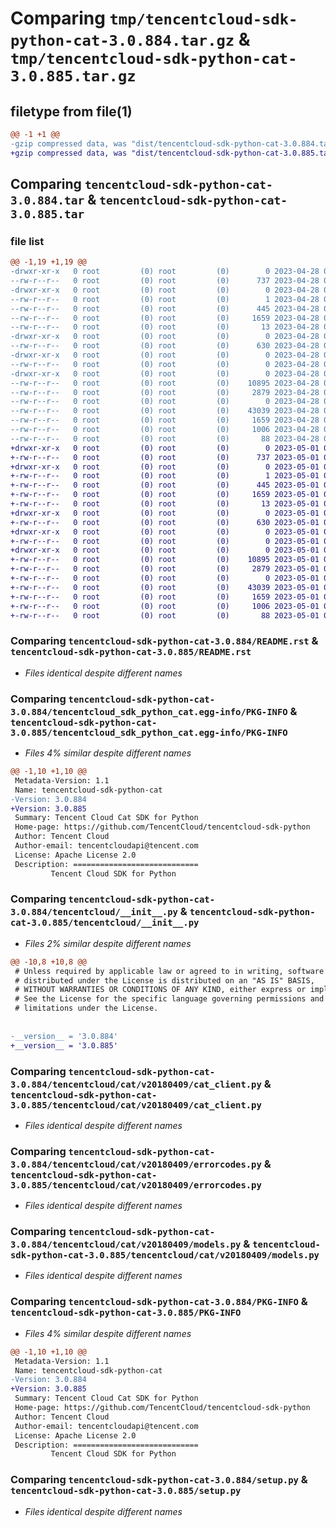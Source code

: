 # Comparing `tmp/tencentcloud-sdk-python-cat-3.0.884.tar.gz` & `tmp/tencentcloud-sdk-python-cat-3.0.885.tar.gz`

## filetype from file(1)

```diff
@@ -1 +1 @@
-gzip compressed data, was "dist/tencentcloud-sdk-python-cat-3.0.884.tar", last modified: Fri Apr 28 02:07:09 2023, max compression
+gzip compressed data, was "dist/tencentcloud-sdk-python-cat-3.0.885.tar", last modified: Mon May  1 00:30:27 2023, max compression
```

## Comparing `tencentcloud-sdk-python-cat-3.0.884.tar` & `tencentcloud-sdk-python-cat-3.0.885.tar`

### file list

```diff
@@ -1,19 +1,19 @@
-drwxr-xr-x   0 root         (0) root         (0)        0 2023-04-28 02:07:09.000000 tencentcloud-sdk-python-cat-3.0.884/
--rw-r--r--   0 root         (0) root         (0)      737 2023-04-28 02:07:09.000000 tencentcloud-sdk-python-cat-3.0.884/README.rst
-drwxr-xr-x   0 root         (0) root         (0)        0 2023-04-28 02:07:09.000000 tencentcloud-sdk-python-cat-3.0.884/tencentcloud_sdk_python_cat.egg-info/
--rw-r--r--   0 root         (0) root         (0)        1 2023-04-28 02:07:09.000000 tencentcloud-sdk-python-cat-3.0.884/tencentcloud_sdk_python_cat.egg-info/dependency_links.txt
--rw-r--r--   0 root         (0) root         (0)      445 2023-04-28 02:07:09.000000 tencentcloud-sdk-python-cat-3.0.884/tencentcloud_sdk_python_cat.egg-info/SOURCES.txt
--rw-r--r--   0 root         (0) root         (0)     1659 2023-04-28 02:07:09.000000 tencentcloud-sdk-python-cat-3.0.884/tencentcloud_sdk_python_cat.egg-info/PKG-INFO
--rw-r--r--   0 root         (0) root         (0)       13 2023-04-28 02:07:09.000000 tencentcloud-sdk-python-cat-3.0.884/tencentcloud_sdk_python_cat.egg-info/top_level.txt
-drwxr-xr-x   0 root         (0) root         (0)        0 2023-04-28 02:07:09.000000 tencentcloud-sdk-python-cat-3.0.884/tencentcloud/
--rw-r--r--   0 root         (0) root         (0)      630 2023-04-28 02:07:09.000000 tencentcloud-sdk-python-cat-3.0.884/tencentcloud/__init__.py
-drwxr-xr-x   0 root         (0) root         (0)        0 2023-04-28 02:07:09.000000 tencentcloud-sdk-python-cat-3.0.884/tencentcloud/cat/
--rw-r--r--   0 root         (0) root         (0)        0 2023-04-28 02:07:09.000000 tencentcloud-sdk-python-cat-3.0.884/tencentcloud/cat/__init__.py
-drwxr-xr-x   0 root         (0) root         (0)        0 2023-04-28 02:07:09.000000 tencentcloud-sdk-python-cat-3.0.884/tencentcloud/cat/v20180409/
--rw-r--r--   0 root         (0) root         (0)    10895 2023-04-28 02:07:09.000000 tencentcloud-sdk-python-cat-3.0.884/tencentcloud/cat/v20180409/cat_client.py
--rw-r--r--   0 root         (0) root         (0)     2879 2023-04-28 02:07:09.000000 tencentcloud-sdk-python-cat-3.0.884/tencentcloud/cat/v20180409/errorcodes.py
--rw-r--r--   0 root         (0) root         (0)        0 2023-04-28 02:07:09.000000 tencentcloud-sdk-python-cat-3.0.884/tencentcloud/cat/v20180409/__init__.py
--rw-r--r--   0 root         (0) root         (0)    43039 2023-04-28 02:07:09.000000 tencentcloud-sdk-python-cat-3.0.884/tencentcloud/cat/v20180409/models.py
--rw-r--r--   0 root         (0) root         (0)     1659 2023-04-28 02:07:09.000000 tencentcloud-sdk-python-cat-3.0.884/PKG-INFO
--rw-r--r--   0 root         (0) root         (0)     1006 2023-04-28 02:07:09.000000 tencentcloud-sdk-python-cat-3.0.884/setup.py
--rw-r--r--   0 root         (0) root         (0)       88 2023-04-28 02:07:09.000000 tencentcloud-sdk-python-cat-3.0.884/setup.cfg
+drwxr-xr-x   0 root         (0) root         (0)        0 2023-05-01 00:30:27.000000 tencentcloud-sdk-python-cat-3.0.885/
+-rw-r--r--   0 root         (0) root         (0)      737 2023-05-01 00:30:27.000000 tencentcloud-sdk-python-cat-3.0.885/README.rst
+drwxr-xr-x   0 root         (0) root         (0)        0 2023-05-01 00:30:27.000000 tencentcloud-sdk-python-cat-3.0.885/tencentcloud_sdk_python_cat.egg-info/
+-rw-r--r--   0 root         (0) root         (0)        1 2023-05-01 00:30:27.000000 tencentcloud-sdk-python-cat-3.0.885/tencentcloud_sdk_python_cat.egg-info/dependency_links.txt
+-rw-r--r--   0 root         (0) root         (0)      445 2023-05-01 00:30:27.000000 tencentcloud-sdk-python-cat-3.0.885/tencentcloud_sdk_python_cat.egg-info/SOURCES.txt
+-rw-r--r--   0 root         (0) root         (0)     1659 2023-05-01 00:30:27.000000 tencentcloud-sdk-python-cat-3.0.885/tencentcloud_sdk_python_cat.egg-info/PKG-INFO
+-rw-r--r--   0 root         (0) root         (0)       13 2023-05-01 00:30:27.000000 tencentcloud-sdk-python-cat-3.0.885/tencentcloud_sdk_python_cat.egg-info/top_level.txt
+drwxr-xr-x   0 root         (0) root         (0)        0 2023-05-01 00:30:27.000000 tencentcloud-sdk-python-cat-3.0.885/tencentcloud/
+-rw-r--r--   0 root         (0) root         (0)      630 2023-05-01 00:30:27.000000 tencentcloud-sdk-python-cat-3.0.885/tencentcloud/__init__.py
+drwxr-xr-x   0 root         (0) root         (0)        0 2023-05-01 00:30:27.000000 tencentcloud-sdk-python-cat-3.0.885/tencentcloud/cat/
+-rw-r--r--   0 root         (0) root         (0)        0 2023-05-01 00:30:27.000000 tencentcloud-sdk-python-cat-3.0.885/tencentcloud/cat/__init__.py
+drwxr-xr-x   0 root         (0) root         (0)        0 2023-05-01 00:30:27.000000 tencentcloud-sdk-python-cat-3.0.885/tencentcloud/cat/v20180409/
+-rw-r--r--   0 root         (0) root         (0)    10895 2023-05-01 00:30:27.000000 tencentcloud-sdk-python-cat-3.0.885/tencentcloud/cat/v20180409/cat_client.py
+-rw-r--r--   0 root         (0) root         (0)     2879 2023-05-01 00:30:27.000000 tencentcloud-sdk-python-cat-3.0.885/tencentcloud/cat/v20180409/errorcodes.py
+-rw-r--r--   0 root         (0) root         (0)        0 2023-05-01 00:30:27.000000 tencentcloud-sdk-python-cat-3.0.885/tencentcloud/cat/v20180409/__init__.py
+-rw-r--r--   0 root         (0) root         (0)    43039 2023-05-01 00:30:27.000000 tencentcloud-sdk-python-cat-3.0.885/tencentcloud/cat/v20180409/models.py
+-rw-r--r--   0 root         (0) root         (0)     1659 2023-05-01 00:30:27.000000 tencentcloud-sdk-python-cat-3.0.885/PKG-INFO
+-rw-r--r--   0 root         (0) root         (0)     1006 2023-05-01 00:30:27.000000 tencentcloud-sdk-python-cat-3.0.885/setup.py
+-rw-r--r--   0 root         (0) root         (0)       88 2023-05-01 00:30:27.000000 tencentcloud-sdk-python-cat-3.0.885/setup.cfg
```

### Comparing `tencentcloud-sdk-python-cat-3.0.884/README.rst` & `tencentcloud-sdk-python-cat-3.0.885/README.rst`

 * *Files identical despite different names*

### Comparing `tencentcloud-sdk-python-cat-3.0.884/tencentcloud_sdk_python_cat.egg-info/PKG-INFO` & `tencentcloud-sdk-python-cat-3.0.885/tencentcloud_sdk_python_cat.egg-info/PKG-INFO`

 * *Files 4% similar despite different names*

```diff
@@ -1,10 +1,10 @@
 Metadata-Version: 1.1
 Name: tencentcloud-sdk-python-cat
-Version: 3.0.884
+Version: 3.0.885
 Summary: Tencent Cloud Cat SDK for Python
 Home-page: https://github.com/TencentCloud/tencentcloud-sdk-python
 Author: Tencent Cloud
 Author-email: tencentcloudapi@tencent.com
 License: Apache License 2.0
 Description: ============================
         Tencent Cloud SDK for Python
```

### Comparing `tencentcloud-sdk-python-cat-3.0.884/tencentcloud/__init__.py` & `tencentcloud-sdk-python-cat-3.0.885/tencentcloud/__init__.py`

 * *Files 2% similar despite different names*

```diff
@@ -10,8 +10,8 @@
 # Unless required by applicable law or agreed to in writing, software
 # distributed under the License is distributed on an "AS IS" BASIS,
 # WITHOUT WARRANTIES OR CONDITIONS OF ANY KIND, either express or implied.
 # See the License for the specific language governing permissions and
 # limitations under the License.
 
 
-__version__ = '3.0.884'
+__version__ = '3.0.885'
```

### Comparing `tencentcloud-sdk-python-cat-3.0.884/tencentcloud/cat/v20180409/cat_client.py` & `tencentcloud-sdk-python-cat-3.0.885/tencentcloud/cat/v20180409/cat_client.py`

 * *Files identical despite different names*

### Comparing `tencentcloud-sdk-python-cat-3.0.884/tencentcloud/cat/v20180409/errorcodes.py` & `tencentcloud-sdk-python-cat-3.0.885/tencentcloud/cat/v20180409/errorcodes.py`

 * *Files identical despite different names*

### Comparing `tencentcloud-sdk-python-cat-3.0.884/tencentcloud/cat/v20180409/models.py` & `tencentcloud-sdk-python-cat-3.0.885/tencentcloud/cat/v20180409/models.py`

 * *Files identical despite different names*

### Comparing `tencentcloud-sdk-python-cat-3.0.884/PKG-INFO` & `tencentcloud-sdk-python-cat-3.0.885/PKG-INFO`

 * *Files 4% similar despite different names*

```diff
@@ -1,10 +1,10 @@
 Metadata-Version: 1.1
 Name: tencentcloud-sdk-python-cat
-Version: 3.0.884
+Version: 3.0.885
 Summary: Tencent Cloud Cat SDK for Python
 Home-page: https://github.com/TencentCloud/tencentcloud-sdk-python
 Author: Tencent Cloud
 Author-email: tencentcloudapi@tencent.com
 License: Apache License 2.0
 Description: ============================
         Tencent Cloud SDK for Python
```

### Comparing `tencentcloud-sdk-python-cat-3.0.884/setup.py` & `tencentcloud-sdk-python-cat-3.0.885/setup.py`

 * *Files identical despite different names*

